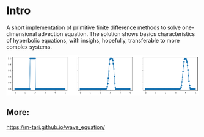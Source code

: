 # Intro

A short implementation of primitive finite difference methods to solve one-dimensional advection equation. The solution shows basics characteristics of hyperbolic equations, with insighs, hopefully, transferable to more complex systems.

![Backward-Euler-Method](./Backward-Euler-Method.png)

## More:
https://m-tari.github.io/wave_equation/
